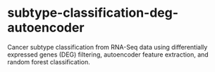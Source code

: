 # subtype-classification-deg-autoencoder
Cancer subtype classification from RNA-Seq data using differentially expressed genes (DEG) filtering, autoencoder feature extraction, and random forest classification.
